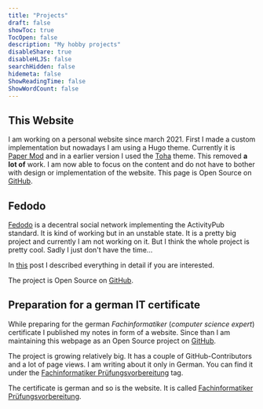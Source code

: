 ```yaml
---
title: "Projects"
draft: false
showToc: true
TocOpen: false
description: "My hobby projects"
disableShare: true
disableHLJS: false
searchHidden: false
hidemeta: false
ShowReadingTime: false
ShowWordCount: false
---
```


## This Website

I am working on a personal website since march 2021. First I made a custom implementation but nowadays I am using a Hugo theme. Currently it is [Paper Mod](https://github.com/adityatelange/hugo-PaperMod) and in a earlier version I used the [Toha](https://github.com/hugo-toha/toha) theme. This removed **a lot of** work. I am now able to focus on the content and do not have to bother with design or implementation of the website. This page is Open Source on [GitHub](https://github.com/LNA-DEV/Home-Page).

## Fedodo

[Fedodo](https://fedodo.org) is a decentral social network implementing the ActivityPub standard. It is kind of working but in an unstable state. It is a pretty big project and currently I am not working on it. But I think the whole project is pretty cool. Sadly I just don't have the time...

In [this](/en/posts/projects/whathappenedtofedodo) post I described everything in detail if you are interested.

The project is Open Source on [GitHub](https://github.com/Fedodo). 

## Preparation for a german IT certificate

While preparing for the german *Fachinformatiker* (*computer science expert*) certificate I published my notes in form of a website. Since than I am maintaining this webpage as an Open Source project on [GitHub](https://github.com/Fachinformatiker-Prufungsvorbereitung). 

The project is growing relatively big. It has a couple of GitHub-Contributors and a lot of page views. I am writing about it only in German. You can find it under the [Fachinformatiker Prüfungsvorbereitung](/de/tags/fachinformatiker-prüfungsvorbereitung/) tag.

The certificate is german and so is the website. It is called [Fachinformatiker Prüfungsvorbereitung](https://fachinformatikerpruefungsvorbereitung.de/).
